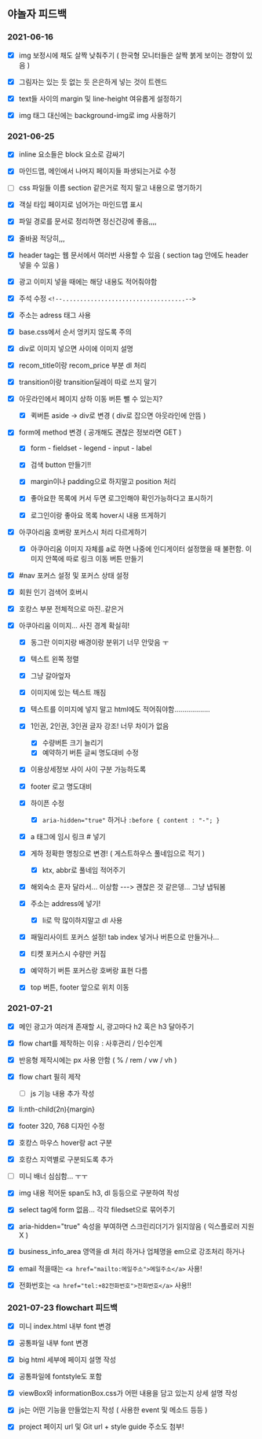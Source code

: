 ## 야놀자 피드백





### 2021-06-16

- [x] img 보정시에 채도 살짝 낮춰주기 ( 한국형 모니터들은 살짝 붉게 보이는 경향이 있음 )
- [x] 그림자는 있는 듯 없는 듯 은은하게 넣는 것이 트렌드
- [x] text들 사이의 margin 및 line-height 여유롭게 설정하기
- [x] img 태그 대신에는 background-img로 img 사용하기 











### 2021-06-25

- [x] inline 요소들은 block 요소로 감싸기
- [x] 마인드맵, 메인에서 나머지 페이지들 파생되는거로 수정
- [ ] css 파일들 이름 section 같은거로 적지 말고 내용으로 명기하기
- [x] 객실 타입 페이지로 넘어가는 마인드맵 표시
- [x] 파일 경로를 문서로 정리하면 정신건강에 좋음,,,,
- [x] 줄바꿈 적당히,,,



- [x] header tag는 웹 문서에서 여러번 사용할 수 있음 ( section tag 안에도 header 넣을 수 있음 )

- [x] 광고 이미지 넣을 때에는 해당 내용도 적어줘야함

- [x] 주석 수정 `<!--...................................-->`

- [x] 주소는 adress 태그 사용

- [x] base.css에서 순서 엉키지 않도록 주의 

- [x] div로 이미지 넣으면 사이에 이미지 설명

- [x] recom_title이랑 recom_price 부분 dl 처리

- [x] transition이랑 transition딜레이 따로 쓰지 말기

- [x] 아웃라인에서 페이지 상하 이동 버튼 뺄 수 있는지?

  - [x] 퀵버튼 aside -> div로 변경 ( div로 잡으면 아웃라인에 안뜸 )

- [x] form에 method 변경 ( 공개해도 괜찮은 정보라면 GET )

  - [x] form - fieldset - legend - input - label
  - [x] 검색 button 만들기!!
  - [x] margin이나 padding으로 하지말고 position 처리

  - [x] 좋아요한 목록에 커서 두면 로그인해야 확인가능하다고 표시하기
  - [x] 로그인이랑 좋아요 목록 hover시 내용 뜨게하기

- [x] 아쿠아리움 호버랑 포커스시 처리 다르게하기

  - [x] 아쿠아리움 이미지 자체를 a로 하면 나중에 인디게이터 설정했을 때 불편함. 이미지 안쪽에 따로 링크 이동 버튼 만들기

- [x] #nav 포커스 설정 및 포커스 상태 설정

- [x] 회원 인기 검색어 호버시 

- [x] 호캉스 부분 전체적으로 마진..같은거
- [x] 아쿠아리움 이미지... 사진 경계 확실히!
  - [x] 동그란 이미지랑 배경이랑 분위기 너무 안맞음 ㅜ
  - [x] 텍스트 왼쪽 정렬
  - [x] 그냥 갈아엎자
  - [x] 이미지에 있는 텍스트 깨짐
  - [x] 텍스트를 이미지에 넣지 말고 html에도 적어줘야함..................
  - [x] 1인권, 2인권, 3인권 글자 강조! 너무 차이가 없음
    - [x] 수량버튼 크기 늘리기
    - [x] 예약하기 버튼 글씨 명도대비 수정
  - [x] 이용상세정보 사이 사이 구분 가능하도록
  - [x] footer 로고 명도대비
  
  - [x] 하이픈 수정 
    - [x] `aria-hidden="true"` 하거나 `:before { content : "-"; }`
  
  - [x] a 태그에 임시 링크 # 넣기 
  - [x] 게하 정확한 명칭으로 변경! ( 게스트하우스 풀네임으로 적기 )
    - [x] ktx, abbr로 풀네임 적어주기
  - [x] 해외숙소 혼자 달라서... 이상함 ---> 괜찮은 것 같은뎅... 그냥 냅둬봄
  - [x] 주소는 address에 넣기!
    - [x] li로 막 많이하지말고 dl 사용
  - [x] 패밀리사이트 포커스 설정! tab index 넣거나 버튼으로 만들거나...
  - [x] 티켓 포커스시 수량만 커짐
  - [x] 예약하기 버튼 포커스랑 호버랑 표현 다름
  - [x] top 버튼, footer 앞으로 위치 이동












### 2021-07-21


- [x] 메인 광고가 여러개 존재할 시, 광고마다 h2 혹은 h3 달아주기
- [x] flow chart를 제작하는 이유 : 사후관리 / 인수인계
- [x] 반응형 제작시에는 px 사용 안함 ( % / rem / vw / vh )
- [x] flow chart 필히 제작

  - [ ] js 기능 내용 추가 작성
- [x] li:nth-child(2n){margin}
- [x] footer 320, 768 디자인 수정
- [x] 호캉스 마우스 hover랑 act 구분
- [x] 호캉스 지역별로 구분되도록 추가
- [ ] 미니 배너 심심함... ㅜㅜ
- [x] img 내용 적어둔 span도 h3, dl 등등으로 구분하여 작성
- [x] select tag에 form 없음... 각각 filedset으로 묶어주기
- [x] aria-hidden="true" 속성을 부여하면 스크린리더기가 읽지않음 ( 익스플로러 지원 X )
- [x] business_info_area 영역을 dl 처리 하거나 업체명을 em으로 강조처리 하거나
- [x] email 적을때는 `<a href="mailto:메일주소">메일주소</a>` 사용!
- [x] 전화번호는 `<a href="tel:+82전화번호">전화번호</a>` 사용!!











### 2021-07-23 flowchart 피드백

- [x] 미니 index.html 내부 font 변경
- [x] 공통파일 내부 font 변경
- [x] big html 세부에 페이지 설명 작성
- [x] 공통파일에 fontstyle도 포함
- [x] viewBox와 informationBox.css가 어떤 내용을 담고 있는지 상세 설명 작성
- [x] js는 어떤 기능을 만들었는지 작성 ( 사용한 event 및 메소드 등등 )
- [x] project 페이지 url 및 Git url + style guide 주소도 첨부!

